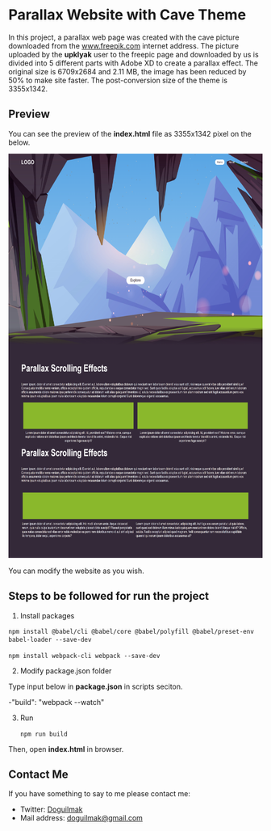 
# Parallax Website with Cave Theme 

In this project, a parallax web page was created with the cave picture downloaded from the www.freepik.com internet address. The picture uploaded by the **upklyak** user to the freepic page and downloaded by us is divided into 5 different parts with Adobe XD to create a parallax effect. The original size is 6709x2684 and 2.11 MB, the image has been reduced by 50% to make site faster. The post-conversion size of the theme is 3355x1342.


## Preview

You can see the preview of the **index.html** file as 3355x1342 pixel on the below.

<p align="center">
    <img height="800" src="/pics/index.html.png"> 
</p>

You can modify the website as you wish.

## Steps to be followed for run the project

 1.  Install packages

    npm install @babel/cli @babel/core @babel/polyfill @babel/preset-env babel-loader --save-dev

    npm install webpack-cli webpack --save-dev

2. Modify package.json folder

Type input below in **package.json** in scripts seciton.

-"build": "webpack --watch"

3. Run 

    `npm run build`

Then, open **index.html** in browser.

## Contact Me

If you have something to say to me please contact me: 

 - Twitter: [Doguilmak](https://twitter.com/Doguilmak)  
 - Mail address: doguilmak@gmail.com
